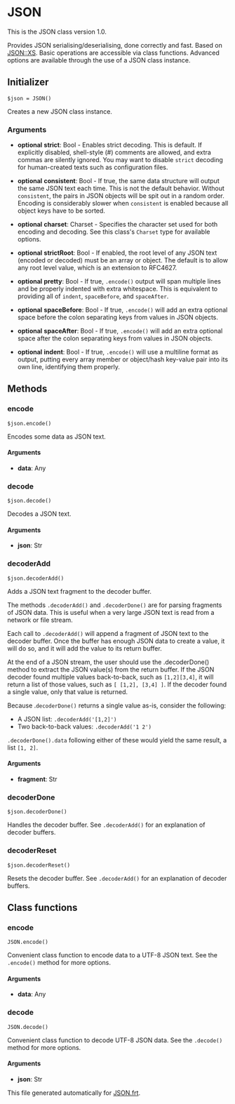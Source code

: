 


# JSON

This is the JSON class version 1.0.
  
Provides JSON serialising/deserialising, done correctly and fast.
Based on [JSON::XS](http://search.cpan.org/perldoc?JSON%3A%3AXS).
Basic operations are accessible via class functions. Advanced options are
available through the use of a JSON class instance.


## Initializer

```
$json = JSON()
```

Creates a new JSON class instance.


### Arguments

* **optional** __strict__: Bool - Enables strict decoding. This is default. If explicitly disabled,
shell-style (#) comments are allowed, and extra commas are
silently ignored. You may want to disable `strict` decoding for
human-created texts such as configuration files.

* **optional** __consistent__: Bool - If true, the same data structure will output the same JSON text each
time. This is not the default behavior. Without `consistent`, the pairs
in JSON objects will be spit out in a random order. Encoding is
considerably slower when `consistent` is enabled because all object
keys have to be sorted.

* **optional** __charset__: Charset - Specifies the character set used for both encoding and decoding. See
this class's `Charset` type for available options.

* **optional** __strictRoot__: Bool - If enabled, the root level of any JSON text (encoded or decoded) must be
an array or object. The default is to allow any root level value, which
is an extension to RFC4627.

* **optional** __pretty__: Bool - If true, `.encode()` output will span multiple lines and be properly
indented with extra whitespace. This is equivalent to providing all of
`indent`, `spaceBefore`, and `spaceAfter`.

* **optional** __spaceBefore__: Bool - If true, `.encode()` will add an extra optional space before the
colon separating keys from values in JSON objects.

* **optional** __spaceAfter__: Bool - If true, `.encode()` will add an extra optional space after
the colon separating keys from values in JSON objects.

* **optional** __indent__: Bool - If true, `.encode()` will use a multiline format as output, putting
every array member or object/hash key-value pair into its own line,
identifying them properly.

## Methods

### encode

```
$json.encode()
```

Encodes some data as JSON text.


#### Arguments

* __data__: Any  



### decode

```
$json.decode()
```

Decodes a JSON text.


#### Arguments

* __json__: Str  



### decoderAdd

```
$json.decoderAdd()
```

Adds a JSON text fragment to the decoder buffer.

The methods `.decoderAdd()` and `.decoderDone()` are for parsing fragments
of JSON data. This is useful when a very large JSON text is read from a
network or file stream.

Each call to `.decoderAdd()` will append a fragment of JSON text to the
decoder buffer. Once the buffer has enough JSON data to create a value, it
will do so, and it will add the value to its return buffer.

At the end of a JSON stream, the user should use the .decoderDone() method
to extract the JSON value(s) from the return buffer. If the JSON decoder
found multiple values back-to-back, such as `[1,2][3,4]`, it will return a
list of those values, such as `[ [1,2], [3,4] ]`. If the decoder found a
single value, only that value is returned.

Because .`decoderDone()` returns a single value as-is, consider the
following:

* A JSON list: `.decoderAdd('[1,2]')`
* Two back-to-back values: `.decoderAdd('1 2')`

`.decoderDone().data` following either of these would yield the same result,
a list `[1, 2]`.


#### Arguments

* __fragment__: Str  



### decoderDone

```
$json.decoderDone()
```

Handles the decoder buffer.
See `.decoderAdd()` for an explanation of decoder buffers.





### decoderReset

```
$json.decoderReset()
```

Resets the decoder buffer.
See `.decoderAdd()` for an explanation of decoder buffers.


## Class functions

### encode

```
JSON.encode()
```

Convenient class function to encode data to a UTF-8 JSON text.
See the `.encode()` method for more options.


#### Arguments

* __data__: Any  



### decode

```
JSON.decode()
```

Convenient class function to decode UTF-8 JSON data.
See the `.decode()` method for more options.


#### Arguments

* __json__: Str  
  
This file generated automatically for [JSON.frt](../JSON.frt).